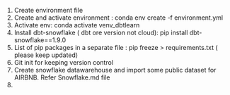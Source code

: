1. Create environment file
2. Create and activate environment : conda env create -f environment.yml
3. Activate env: conda activate venv_dbtlearn
4. Install dbt-snowflake ( dbt ore version not cloud): pip install dbt-snowflake==1.9.0
5. List of pip packages in a separate file : pip freeze > requirements.txt ( please keep updated)
6. Git init for keeping version control
7. Create snowflake datawarehouse and import some public dataset for AIRBNB. Refer Snowflake.md file
8.
